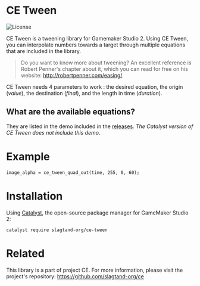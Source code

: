 # CE Tween
![License](https://img.shields.io/github/license/slagtand-org/ce-tween)

CE Tween is a tweening library for Gamemaker Studio 2. Using CE Tween, you can interpolate numbers towards a target through multiple equations that are included in the library. 

> Do you want to know more about tweening?
An excellent reference is Robert Penner's chapter about it, which you can read for free on his website: http://robertpenner.com/easing/ 

CE Tween needs 4 parameters to work : the desired equation, the origin (*value*), the destination (*final*), and the length in time (*duration*).

## What are the available equations? 
They are listed in the demo included in the [releases](https://github.com/slagtand-org/ce-tween/releases). *The Catalyst version of CE Tween does not include this demo*. 

# Example
```gml
image_alpha = ce_tween_quad_out(time, 255, 0, 60);
```

# Installation
Using [Catalyst](https://github.com/GameMakerHub/Catalyst), the open-source package manager for GameMaker Studio 2:

```
catalyst require slagtand-org/ce-tween
```

# Related
This library is a part of project CE. For more information, please visit the project's repository: https://github.com/slagtand-org/ce
